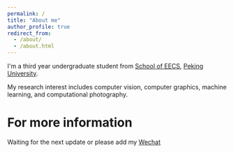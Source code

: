 ```yaml
---
permalink: /
title: "About me"
author_profile: true
redirect_from: 
  - /about/
  - /about.html
---
```


I'm a third year undergraduate student from [School of EECS](https://eecs.pku.edu.cn/), [Peking University](https://www.pku.edu.cn/). 

My research interest includes computer vision, computer graphics, machine learning, and computational photography.


For more information
======
Waiting for the next update or please add my [Wechat](../images/WeChat.jpg)
